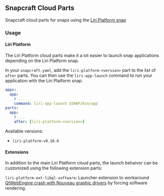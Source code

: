## Snapcraft Cloud Parts
Snapcraft cloud parts for snaps using the [Liri Platform snap](https://github.com/lirios/platform-snap)

### Usage

#### Liri Platform

The Liri Platform cloud parts make it a lot easier to launch snap applications
depending on the Liri Platform snap.

In your `snapcraft.yaml`, add the `liri-platform-<version>` part to the list of
`after` parts.
You can then use the `liri-app-launch` command to run your application with
the Liri Platform snap.
```yaml
apps:
  app:
    # ...
    command: liri-app-launch $SNAP/bin/app
parts:
  app:
    # ...
    after: [liri-platform-<version>]
```

Available versions:
  * `liri-platform-v0.10.0`

#### Extensions

In addition to the main Liri Platform cloud parts, the launch behaivor
can be customized using the following extension parts:

`liri-platform-ext-libgl-software`: Launcher extension to workaround
[QtWebEngine crash with Nouveau graphic drivers](https://bugreports.qt.io/browse/QTBUG-41242)
 by forcing software rendering.
